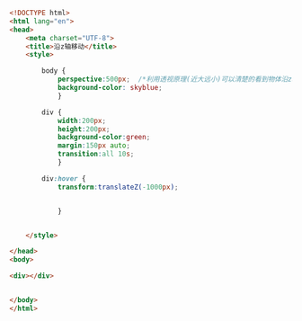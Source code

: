 
<BlogInfo id="334" title="89.d变形沿z轴移动" author="白日梦想猿" pv=0 read_times=0 pre_cost_time=0分28秒 category="css学习" tag_list="['css学习']" create_time="2020.07.30 15:20:04" update_time="2021.01.10 13:47:33" />

```html
<!DOCTYPE html>
<html lang="en">
<head>
    <meta charset="UTF-8">
    <title>沿z轴移动</title>
    <style>

        body {
            perspective:500px;  /*利用透视原理(近大远小)可以清楚的看到物体沿z轴移动时大小和位置的变化*/
            background-color: skyblue;
            }

        div {
            width:200px;
            height:200px;
            background-color:green;
            margin:150px auto;
            transition:all 10s;
            }

        div:hover {
            transform:translateZ(-1000px);


            }


    </style>

</head>
<body>

<div></div>


</body>
</html>
```

